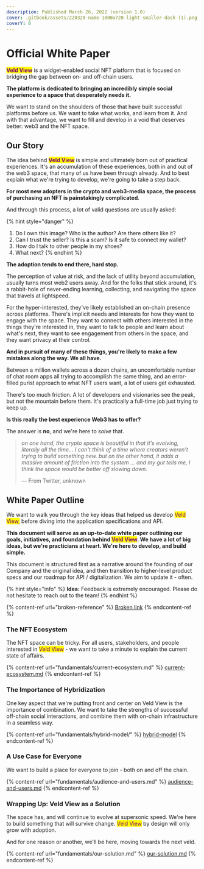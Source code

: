 ```yaml
---
description: Published March 26, 2022 (version 1.0)
cover: .gitbook/assets/220320-name-1800x728-light-smaller-dash (1).png
coverY: 0
---
```


# Official White Paper

<mark style="color:purple;">**Veld View**</mark> is a widget-enabled social NFT platform that is focused on bridging the gap between on- and off-chain users.

**The platform is dedicated to bringing an incredibly simple social experience to a space that desperately needs it.**&#x20;

We want to stand on the shoulders of those that have built successful platforms before us. We want to take what works, and learn from it. And with that advantage, we want to fill and develop in a void that deserves better: web3 and the NFT space.

## Our Story

The idea behind <mark style="color:purple;">**Veld View**</mark> is simple and ultimately born out of practical experiences. It's an accumulation of these experiences, both in and out of the web3 space, that many of us have been through already. And to best explain what we're trying to develop, we're going to take a step back.&#x20;

**For most new adopters in the crypto and web3-media space, the process of purchasing an NFT is painstakingly complicated**.

And through this process, a lot of valid questions are usually asked:

{% hint style="danger" %}
1. Do I own this image? Who is the author? Are there others like it?
2. Can I trust the seller? Is this a scam? Is it safe to connect my wallet?
3. How do I talk to other people in my shoes?
4. What next?
{% endhint %}

**The adoption tends to end there, hard stop.**

The perception of value at risk, and the lack of utility beyond accumulation, usually turns most web2 users away. And for the folks that stick around, it's a rabbit-hole of never-ending learning, collecting, and navigating the space that travels at lightspeed.

For the hyper-interested, they've likely established an on-chain presence across platforms. There's implicit needs and interests for how they want to engage with the space. They want to connect with others interested in the things they're interested in, they want to talk to people and learn about what's next, they want to see engagement from others in the space, and they want privacy at their control.&#x20;

**And in pursuit of many of these things, you're likely to make a few mistakes along the way. We all have.**

Between a million wallets across a dozen chains, an uncomfortable number of chat room apps all trying to accomplish the same thing, and an error-filled purist approach to what NFT users want, a lot of users get exhausted.

There's too much friction. A lot of developers and visionaries see the peak, but not the mountain before them. It's practically a full-time job just trying to keep up.

**Is this really the best experience Web3 has to offer?**

The answer is **no**, and we're here to _solve_ that.

> _on one hand, the crypto space is beautiful in that it's evolving, literally all the time... I can't think of a time where creators weren't trying to build something new. but on the other hand, it adds a massive amount of friction into the system ... and my gut tells me, I think the space would be better off slowing down._
>
> — From Twitter, unknown

## White Paper Outline

We want to walk you through the key ideas that helped us develop <mark style="color:purple;">Veld View,</mark> before diving into the application specifications and API.

**This document will serve as an up-to-date white paper outlining our goals, initiatives, and foundation behind **<mark style="color:purple;">**Veld View**</mark>**. We have a lot of big ideas, but we're practicians at heart. We're here to develop, and build simple.**&#x20;

This document is structured first as a narrative around the founding of our Company and the original idea, and then transition to higher-level product specs and our roadmap for API / digitalization. We aim to update it - often.

{% hint style="info" %}
**Idea:** Feedback is extremely encouraged. Please do not hesitate to reach out to the team!
{% endhint %}

{% content-ref url="broken-reference" %}
[Broken link](broken-reference)
{% endcontent-ref %}

### The NFT Ecosystem

The NFT space can be tricky. For all users, stakeholders, and people interested in <mark style="color:purple;">Veld View</mark> - we want to take a minute to explain the current state of affairs.

{% content-ref url="fundamentals/current-ecosystem.md" %}
[current-ecosystem.md](fundamentals/current-ecosystem.md)
{% endcontent-ref %}

### The Importance of Hybridization

One key aspect that we're putting front and center on Veld View is the importance of combination. We want to take the strengths of successful off-chain social interactions, and combine them with on-chain infrastructure in a seamless way.

{% content-ref url="fundamentals/hybrid-model/" %}
[hybrid-model](fundamentals/hybrid-model/)
{% endcontent-ref %}

### A Use Case for Everyone

We want to build a place for everyone to join - both on and off the chain.&#x20;

{% content-ref url="fundamentals/audience-and-users.md" %}
[audience-and-users.md](fundamentals/audience-and-users.md)
{% endcontent-ref %}

### Wrapping Up: Veld View as a Solution

The space has, and will continue to evolve at supersonic speed. We're here to build something that will survive change. <mark style="color:purple;">Veld View</mark> by design will only grow with adoption.

And for one reason or another, we'll be here, moving towards the next veld.&#x20;

{% content-ref url="fundamentals/our-solution.md" %}
[our-solution.md](fundamentals/our-solution.md)
{% endcontent-ref %}
